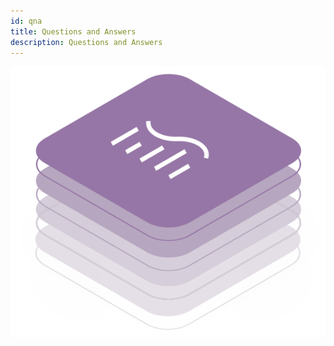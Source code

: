 ```yaml
---
id: qna
title: Questions and Answers
description: Questions and Answers
---
```


![DCM kit banner](/img/kit-icons/dcm-kit-icon.svg)
